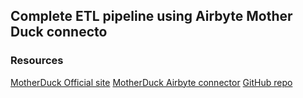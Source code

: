## Complete ETL pipeline using Airbyte Mother Duck connecto



### Resources
[MotherDuck Official site](https://motherduck.com/docs/getting-started/)
[MotherDuck Airbyte connector](https://docs.airbyte.com/integrations/destinations/motherduck)
[GitHub repo](https://github.com/airbytehq/airbyte/tree/master/airbyte-integrations/connectors/destination-motherduck)